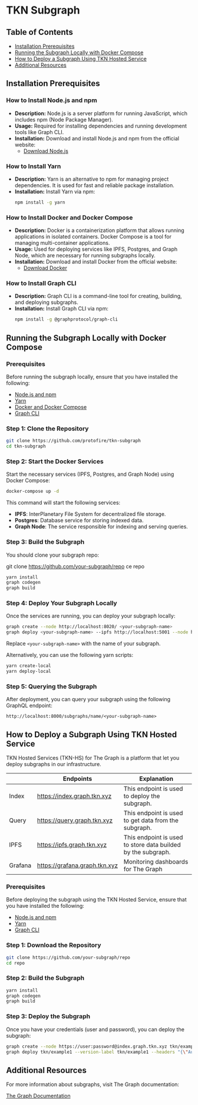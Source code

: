# TKN Subgraph

## Table of Contents

- [Installation Prerequisites](#installation-prerequisites)
- [Running the Subgraph Locally with Docker Compose](#running-the-subgraph-locally-with-docker-compose)
- [How to Deploy a Subgraph Using TKN Hosted Service](#how-to-deploy-a-subgraph-using-tkn-hosted-service)
- [Additional Resources](#additional-resources)

## Installation Prerequisites

### How to Install Node.js and npm

- **Description:** Node.js is a server platform for running JavaScript, which includes npm (Node Package Manager).
- **Usage:** Required for installing dependencies and running development tools like Graph CLI.
- **Installation:** Download and install Node.js and npm from the official website:
  - [Download Node.js](https://nodejs.org/en/)

### How to Install Yarn

- **Description:** Yarn is an alternative to npm for managing project dependencies. It is used for fast and reliable package installation.
- **Installation:** Install Yarn via npm:
  ```bash
  npm install -g yarn
  ```

### How to Install Docker and Docker Compose

- **Description:** Docker is a containerization platform that allows running applications in isolated containers. Docker Compose is a tool for managing multi-container applications.
- **Usage:** Used for deploying services like IPFS, Postgres, and Graph Node, which are necessary for running subgraphs locally.
- **Installation:** Download and install Docker from the official website:
  - [Download Docker](https://www.docker.com/products/docker-desktop)
 
### How to Install Graph CLI

- **Description:** Graph CLI is a command-line tool for creating, building, and deploying subgraphs.
- **Installation:** Install Graph CLI via npm:
  ```bash
  npm install -g @graphprotocol/graph-cli
  ```
  
## Running the Subgraph Locally with Docker Compose

### Prerequisites

Before running the subgraph locally, ensure that you have installed the following:

- [Node.js and npm](#how-to-install-nodejs-and-npm)
- [Yarn](#how-to-install-yarn)
- [Docker and Docker Compose](#how-to-install-docker-and-docker-compose)
- [Graph CLI](#how-to-install-graph-cli)

### Step 1: Clone the Repository

```bash
git clone https://github.com/protofire/tkn-subgraph
cd tkn-subgraph
```
### Step 2: Start the Docker Services

Start the necessary services (IPFS, Postgres, and Graph Node) using Docker Compose:

```bash
docker-compose up -d
```

This command will start the following services:

- **IPFS**: InterPlanetary File System for decentralized file storage.
- **Postgres**: Database service for storing indexed data.
- **Graph Node**: The service responsible for indexing and serving queries.

### Step 3: Build the Subgraph

You should clone your subgraph repo:

git clone https://github.com/your-subgraph/repo
ce repo

```bash
yarn install
graph codegen
graph build
```

### Step 4: Deploy Your Subgraph Locally

Once the services are running, you can deploy your subgraph locally:

```bash
graph create --node http://localhost:8020/ <your-subgraph-name>
graph deploy <your-subgraph-name> --ipfs http://localhost:5001 --node http://localhost:8020/
```

Replace `<your-subgraph-name>` with the name of your subgraph.

Alternatively, you can use the following yarn scripts:

```bash
yarn create-local
yarn deploy-local
```

### Step 5: Querying the Subgraph

After deployment, you can query your subgraph using the following GraphQL endpoint:

```
http://localhost:8000/subgraphs/name/<your-subgraph-name>
```

## How to Deploy a Subgraph Using TKN Hosted Service

TKN Hosted Services (TKN-HS) for The Graph is a platform that let you deploy subgraphs in our infrastructure.

|          | Endpoints                  | Explanation                                                  |
|----------|----------------------------|--------------------------------------------------------------|
| Index    | https://index.graph.tkn.xyz | This endpoint is used to deploy the subgraph.                |
| Query    | https://query.graph.tkn.xyz | This endpoint is used to get data from the subgraph.         |
| IPFS     | https://ipfs.graph.tkn.xyz  | This endpoint is used to store data builded by the subgraph. |
| Grafana  | https://grafana.graph.tkn.xyz  | Monitoring dashboards for The Graph                          |  


### Prerequisites

Before deploying the subgraph using the TKN Hosted Service, ensure that you have installed the following:

- [Node.js and npm](#how-to-install-nodejs-and-npm)
- [Yarn](#how-to-install-yarn)
- [Graph CLI](#how-to-install-graph-cli)

### Step 1: Download the Repository

```bash
git clone https://github.com/your-subgraph/repo
cd repo
```

### Step 2: Build the Subgraph

```bash
yarn install
graph codegen
graph build
```

### Step 3: Deploy the Subgraph

Once you have your credentials (user and password), you can deploy the subgraph:

```bash
graph create --node https://user:password@index.graph.tkn.xyz tkn/example1
graph deploy tkn/example1 --version-label tkn/example1 --headers "{\"Authorization\": \"Basic user:password encoded\"}" --ipfs https://ipfs.graph.tkn.xyz --node https://user:password@index.graph.tkn.xyz
```

## Additional Resources

For more information about subgraphs, visit The Graph documentation:

[The Graph Documentation](https://thegraph.com/docs/en/developing/creating-a-subgraph/)

